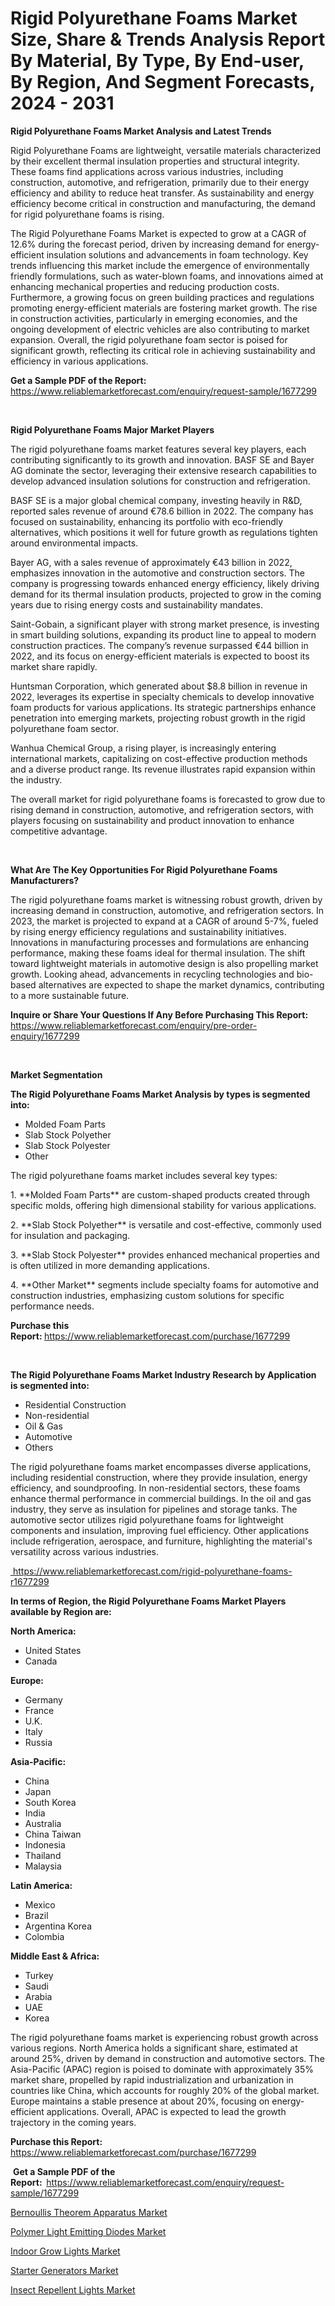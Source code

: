 <p><h1>Rigid Polyurethane Foams Market Size, Share & Trends Analysis Report By Material, By Type, By End-user, By Region, And Segment Forecasts, 2024 - 2031</h1></p><p><strong>Rigid Polyurethane Foams Market Analysis and Latest Trends</strong></p>
<p><p>Rigid Polyurethane Foams are lightweight, versatile materials characterized by their excellent thermal insulation properties and structural integrity. These foams find applications across various industries, including construction, automotive, and refrigeration, primarily due to their energy efficiency and ability to reduce heat transfer. As sustainability and energy efficiency become critical in construction and manufacturing, the demand for rigid polyurethane foams is rising.</p><p>The Rigid Polyurethane Foams Market is expected to grow at a CAGR of 12.6% during the forecast period, driven by increasing demand for energy-efficient insulation solutions and advancements in foam technology. Key trends influencing this market include the emergence of environmentally friendly formulations, such as water-blown foams, and innovations aimed at enhancing mechanical properties and reducing production costs. Furthermore, a growing focus on green building practices and regulations promoting energy-efficient materials are fostering market growth. The rise in construction activities, particularly in emerging economies, and the ongoing development of electric vehicles are also contributing to market expansion. Overall, the rigid polyurethane foam sector is poised for significant growth, reflecting its critical role in achieving sustainability and efficiency in various applications.</p></p>
<p><strong>Get a Sample PDF of the Report:&nbsp;</strong> <a href="https://www.reliablemarketforecast.com/enquiry/request-sample/1677299?utm_campaign=1159&utm_medium=2&utm_source=Github&utm_content=ia&utm_term=30092024&utm_id=rigid-polyurethane-foams">https://www.reliablemarketforecast.com/enquiry/request-sample/1677299</a></p>
<p>&nbsp;</p>
<p><strong>Rigid Polyurethane Foams Major Market Players</strong></p>
<p><p>The rigid polyurethane foams market features several key players, each contributing significantly to its growth and innovation. BASF SE and Bayer AG dominate the sector, leveraging their extensive research capabilities to develop advanced insulation solutions for construction and refrigeration.</p><p>BASF SE is a major global chemical company, investing heavily in R&D, reported sales revenue of around €78.6 billion in 2022. The company has focused on sustainability, enhancing its portfolio with eco-friendly alternatives, which positions it well for future growth as regulations tighten around environmental impacts.</p><p>Bayer AG, with a sales revenue of approximately €43 billion in 2022, emphasizes innovation in the automotive and construction sectors. The company is progressing towards enhanced energy efficiency, likely driving demand for its thermal insulation products, projected to grow in the coming years due to rising energy costs and sustainability mandates.</p><p>Saint-Gobain, a significant player with strong market presence, is investing in smart building solutions, expanding its product line to appeal to modern construction practices. The company’s revenue surpassed €44 billion in 2022, and its focus on energy-efficient materials is expected to boost its market share rapidly.</p><p>Huntsman Corporation, which generated about $8.8 billion in revenue in 2022, leverages its expertise in specialty chemicals to develop innovative foam products for various applications. Its strategic partnerships enhance penetration into emerging markets, projecting robust growth in the rigid polyurethane foam sector.</p><p>Wanhua Chemical Group, a rising player, is increasingly entering international markets, capitalizing on cost-effective production methods and a diverse product range. Its revenue illustrates rapid expansion within the industry.</p><p>The overall market for rigid polyurethane foams is forecasted to grow due to rising demand in construction, automotive, and refrigeration sectors, with players focusing on sustainability and product innovation to enhance competitive advantage.</p></p>
<p>&nbsp;</p>
<p><strong>What Are The Key Opportunities For Rigid Polyurethane Foams Manufacturers?</strong></p>
<p><p>The rigid polyurethane foams market is witnessing robust growth, driven by increasing demand in construction, automotive, and refrigeration sectors. In 2023, the market is projected to expand at a CAGR of around 5-7%, fueled by rising energy efficiency regulations and sustainability initiatives. Innovations in manufacturing processes and formulations are enhancing performance, making these foams ideal for thermal insulation. The shift toward lightweight materials in automotive design is also propelling market growth. Looking ahead, advancements in recycling technologies and bio-based alternatives are expected to shape the market dynamics, contributing to a more sustainable future.</p></p>
<p><strong>Inquire or Share Your Questions If Any Before Purchasing This Report:</strong> <a href="https://www.reliablemarketforecast.com/enquiry/pre-order-enquiry/1677299?utm_campaign=1159&utm_medium=2&utm_source=Github&utm_content=ia&utm_term=30092024&utm_id=rigid-polyurethane-foams">https://www.reliablemarketforecast.com/enquiry/pre-order-enquiry/1677299</a></p>
<p>&nbsp;</p>
<p><strong>Market Segmentation</strong></p>
<p><strong>The Rigid Polyurethane Foams Market Analysis by types is segmented into:</strong></p>
<p><ul><li>Molded Foam Parts</li><li>Slab Stock Polyether</li><li>Slab Stock Polyester</li><li>Other</li></ul></p>
<p><p>The rigid polyurethane foams market includes several key types: </p><p>1. **Molded Foam Parts** are custom-shaped products created through specific molds, offering high dimensional stability for various applications. </p><p>2. **Slab Stock Polyether** is versatile and cost-effective, commonly used for insulation and packaging. </p><p>3. **Slab Stock Polyester** provides enhanced mechanical properties and is often utilized in more demanding applications. </p><p>4. **Other Market** segments include specialty foams for automotive and construction industries, emphasizing custom solutions for specific performance needs.</p></p>
<p><strong>Purchase this Report:&nbsp;</strong><a href="https://www.reliablemarketforecast.com/purchase/1677299?utm_campaign=1159&utm_medium=2&utm_source=Github&utm_content=ia&utm_term=30092024&utm_id=rigid-polyurethane-foams">https://www.reliablemarketforecast.com/purchase/1677299</a></p>
<p>&nbsp;</p>
<p><strong>The Rigid Polyurethane Foams Market Industry Research by Application is segmented into:</strong></p>
<p><ul><li>Residential Construction</li><li>Non-residential</li><li>Oil & Gas</li><li>Automotive</li><li>Others</li></ul></p>
<p><p>The rigid polyurethane foams market encompasses diverse applications, including residential construction, where they provide insulation, energy efficiency, and soundproofing. In non-residential sectors, these foams enhance thermal performance in commercial buildings. In the oil and gas industry, they serve as insulation for pipelines and storage tanks. The automotive sector utilizes rigid polyurethane foams for lightweight components and insulation, improving fuel efficiency. Other applications include refrigeration, aerospace, and furniture, highlighting the material's versatility across various industries.</p></p>
<p><a href="https://www.reliablemarketforecast.com/rigid-polyurethane-foams-r1677299?utm_campaign=1159&utm_medium=2&utm_source=Github&utm_content=ia&utm_term=30092024&utm_id=rigid-polyurethane-foams">&nbsp;https://www.reliablemarketforecast.com/rigid-polyurethane-foams-r1677299</a></p>
<p><strong>In terms of Region, the Rigid Polyurethane Foams Market Players available by Region are:</strong></p>
<p>
    <p> <strong> North America: </strong>
        <ul>
            <li>United States</li>
            <li>Canada</li>
        </ul>
        </p> 
    <p> <strong> Europe: </strong>
        <ul>
            <li>Germany</li>
            <li>France</li>
            <li>U.K.</li>
            <li>Italy</li>
            <li>Russia</li>
        </ul>
        </p> 
    <p> <strong> Asia-Pacific: </strong>
        <ul>
            <li>China</li>
            <li>Japan</li>
            <li>South Korea</li>
            <li>India</li>
            <li>Australia</li>
            <li>China Taiwan</li>
            <li>Indonesia</li>
            <li>Thailand</li>
            <li>Malaysia</li>
        </ul>
        </p> 
    <p> <strong> Latin America: </strong>
        <ul>
            <li>Mexico</li>
            <li>Brazil</li>
            <li>Argentina Korea</li>
            <li>Colombia</li>
        </ul>
        </p> 
    <p> <strong> Middle East & Africa: </strong>
        <ul>
            <li>Turkey</li>
            <li>Saudi</li>
            <li>Arabia</li>
            <li>UAE</li>
            <li>Korea</li>
        </ul>
    </p>
    </p>
<p><p>The rigid polyurethane foams market is experiencing robust growth across various regions. North America holds a significant share, estimated at around 25%, driven by demand in construction and automotive sectors. The Asia-Pacific (APAC) region is poised to dominate with approximately 35% market share, propelled by rapid industrialization and urbanization in countries like China, which accounts for roughly 20% of the global market. Europe maintains a stable presence at about 20%, focusing on energy-efficient applications. Overall, APAC is expected to lead the growth trajectory in the coming years.</p></p>
<p><strong>Purchase this Report: </strong><a href="https://www.reliablemarketforecast.com/purchase/1677299?utm_campaign=1159&utm_medium=2&utm_source=Github&utm_content=ia&utm_term=30092024&utm_id=rigid-polyurethane-foams">https://www.reliablemarketforecast.com/purchase/1677299</a></p>
<p>&nbsp;<strong>Get a Sample PDF of the Report:&nbsp;&nbsp;</strong><a href="https://www.reliablemarketforecast.com/enquiry/request-sample/1677299?utm_campaign=1159&utm_medium=2&utm_source=Github&utm_content=ia&utm_term=30092024&utm_id=rigid-polyurethane-foams">https://www.reliablemarketforecast.com/enquiry/request-sample/1677299</a></p>
<p><strong></strong></p>
<p><p><a href="https://www.linkedin.com/pulse/global-bernoullis-theorem-apparatus-industry-analysis-ur4be?utm_campaign=1159&utm_medium=2&utm_source=Github&utm_content=ia&utm_term=30092024&utm_id=rigid-polyurethane-foams">Bernoullis Theorem Apparatus Market</a></p><p><a href="https://issuu.com/reportprime-2/docs/polymer-light-emitting-diodes-marke_56f487e303cea8?utm_campaign=1159&utm_medium=2&utm_source=Github&utm_content=ia&utm_term=30092024&utm_id=rigid-polyurethane-foams">Polymer Light Emitting Diodes Market</a></p><p><a href="https://issuu.com/reportprime-2/docs/indoor-grow-lights-market-size-2030_2d4ce1034e6a49?utm_campaign=1159&utm_medium=2&utm_source=Github&utm_content=ia&utm_term=30092024&utm_id=rigid-polyurethane-foams">Indoor Grow Lights Market</a></p><p><a href="https://www.linkedin.com/pulse/starter-generators-market-emerging-trends-future-prospects-period-ro1rc?utm_campaign=1159&utm_medium=2&utm_source=Github&utm_content=ia&utm_term=30092024&utm_id=rigid-polyurethane-foams">Starter Generators Market</a></p><p><a href="https://www.linkedin.com/pulse/comprehensive-look-product-type-yellow-light-mosquito-lampothers-her4c?utm_campaign=1159&utm_medium=2&utm_source=Github&utm_content=ia&utm_term=30092024&utm_id=rigid-polyurethane-foams">Insect Repellent Lights Market</a></p></p>